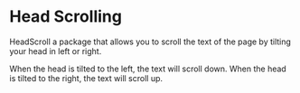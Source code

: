 # Head Scrolling

HeadScroll a package that allows you to scroll the text of the page by tilting your head in left or right.

When the head is tilted to the left, the text will scroll down.
When the head is tilted to the right, the text will scroll up.
